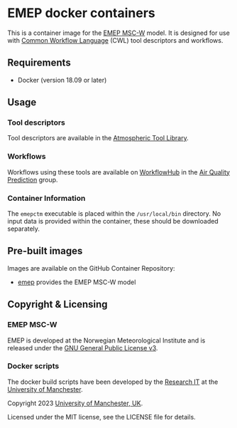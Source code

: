 # EMEP docker containers

This is a container image for the [EMEP MSC-W](https://github.com/metno/emep-ctm)
model. It is designed for use with [Common Workflow Language](https://www.commonwl.org/) 
(CWL) tool descriptors and workflows.

## Requirements

* Docker (version 18.09 or later)

## Usage

### Tool descriptors

Tool descriptors are available in the [Atmospheric Tool Library](https://github.com/UoMResearchIT/atmos-tools-library).

### Workflows

Workflows using these tools are available on [WorkflowHub](https://workflowhub.eu/) in
the [Air Quality Prediction](https://workflowhub.eu/projects/103) group.

### Container Information

The `emepctm` executable is placed within the `/usr/local/bin` directory. 
No input data is provided within the container, these should be downloaded separately. 

## Pre-built images

Images are available on the GitHub Container Repository:

* [emep](https://github.com/UoMResearchIT/EMEP-docker/pkgs/container/emep) provides the EMEP MSC-W model

## Copyright & Licensing

### EMEP MSC-W

EMEP is developed at the Norwegian Meteorological Institute and is
released under the [GNU General Public License v3](http://www.gnu.org/copyleft/gpl.html).

### Docker scripts

The docker build scripts have been developed by the [Research IT](https://research-it.manchester.ac.uk/) 
at the [University of Manchester](https://www.manchester.ac.uk/).

Copyright 2023 [University of Manchester, UK](https://www.manchester.ac.uk/).

Licensed under the MIT license, see the LICENSE file for details.